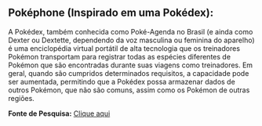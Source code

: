## Poképhone (Inspirado em uma Pokédex):

A Pokédex, também conhecida como Poké-Agenda no Brasil (e ainda como Dexter ou Dextette, dependendo da voz masculina ou feminina do aparelho) é uma enciclopédia virtual portátil de alta tecnologia que os treinadores Pokémon transportam para registrar todas as espécies diferentes de Pokémon que são encontradas durante suas viagens como treinadores. Em geral, quando são cumpridos determinados requisitos, a capacidade pode ser aumentada, permitindo que a Pokédex possa armazenar dados de outros Pokémon, que não são comuns, assim como os Pokémon de outras regiões.

**Fonte de Pesquisa:** [Clique aqui](https://pokemon.fandom.com/pt-br/wiki/Pok%C3%A9dex)
